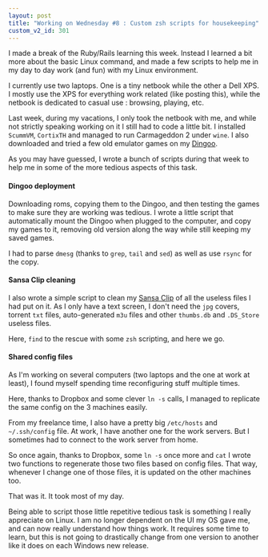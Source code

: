 ```yaml
---
layout: post
title: "Working on Wednesday #8 : Custom zsh scripts for housekeeping"
custom_v2_id: 301
---
```


I made a break of the Ruby/Rails learning this week. Instead I learned a bit
more about the basic Linux command, and made a few scripts to help me in my
day to day work (and fun) with my Linux environment.

I currently use two laptops. One is a tiny netbook while the other a Dell XPS.
I mostly use the XPS for everything work related (like posting this), while
the netbook is dedicated to casual use : browsing, playing, etc.

Last week, during my vacations, I only took the netbook with me, and while not
strictly speaking working on it I still had to code a little bit. I installed
`ScummVM`, `CortixTH` and managed to run Carmageddon 2 under `wine`. I also
downloaded and tried a few old emulator games on my
[Dingoo](http://en.wikipedia.org/wiki/Dingoo_A320).

As you may have guessed, I wrote a bunch of scripts during that week to help
me in some of the more tedious aspects of this task.

#### Dingoo deployment

Downloading roms, copying them to the Dingoo, and then testing the games to
make sure they are working was tedious. I wrote a little script that
automatically mount the Dingoo when plugged to the computer, and copy my games
to it, removing old version along the way while still keeping my saved games.

I had to parse `dmesg` (thanks to `grep`, `tail` and `sed`) as well as use
`rsync` for the copy.

#### Sansa Clip cleaning

I also wrote a simple script to clean my [Sansa
Clip](http://anythingbutipod.com/2009/08/sandisk-sansa-clip-plus-review/) of
all the useless files I had put on it. As I only have a text screen, I don't
need the `jpg` covers, torrent `txt` files, auto-generated `m3u` files and
other `thumbs.db` and `.DS_Store` useless files.

Here, `find` to the rescue with some `zsh` scripting, and here we go.

#### Shared config files

As I'm working on several computers (two laptops and the one at work at
least), I found myself spending time reconfiguring stuff multiple times.

Here, thanks to Dropbox and some clever `ln -s` calls, I managed to replicate
the same config on the 3 machines easily.

From my freelance time, I also have a pretty big `/etc/hosts` and
`~/.ssh/config` file. At work, I have another one for the work servers. But I
sometimes had to connect to the work server from home.

So once again, thanks to Dropbox, some `ln -s` once more and `cat` I wrote two
functions to regenerate those two files based on config files. That way,
whenever I change one of those files, it is updated on the other machines too.

That was it. It took most of my day.

Being able to script those little repetitive tedious task is something I
really appreciate on Linux. I am no longer dependent on the UI my OS gave me,
and can now really understand how things work. It requires some time to learn,
but this is not going to drastically change from one version to another like
it does on each Windows new release.

